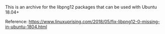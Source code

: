 This is an archive for the libpng12 packages that can be used with Ubuntu 18.04+

Reference: https://www.linuxuprising.com/2018/05/fix-libpng12-0-missing-in-ubuntu-1804.html
